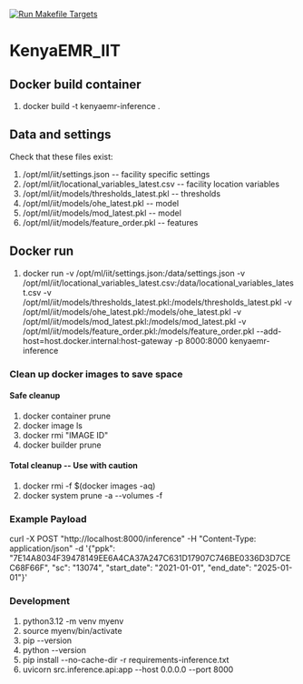 [![Run Makefile Targets](https://github.com/JDFPalladium/KenyaEMR_IIT/actions/workflows/main.yml/badge.svg)](https://github.com/JDFPalladium/KenyaEMR_IIT/actions/workflows/main.yml)

# KenyaEMR_IIT
 
## Docker build container
1. docker build -t kenyaemr-inference .

## Data and settings
Check that these files exist:
1. /opt/ml/iit/settings.json -- facility specific settings
2. /opt/ml/iit/locational_variables_latest.csv -- facility location variables
3. /opt/ml/iit/models/thresholds_latest.pkl -- thresholds
4. /opt/ml/iit/models/ohe_latest.pkl -- model
5. /opt/ml/iit/models/mod_latest.pkl -- model
6. /opt/ml/iit/models/feature_order.pkl -- features

## Docker run 
<!-- docker run -p 8000:8000 kenyaemr-inference -->
1. docker run -v /opt/ml/iit/settings.json:/data/settings.json -v /opt/ml/iit/locational_variables_latest.csv:/data/locational_variables_latest.csv -v /opt/ml/iit/models/thresholds_latest.pkl:/models/thresholds_latest.pkl -v /opt/ml/iit/models/ohe_latest.pkl:/models/ohe_latest.pkl -v /opt/ml/iit/models/mod_latest.pkl:/models/mod_latest.pkl -v /opt/ml/iit/models/feature_order.pkl:/models/feature_order.pkl --add-host=host.docker.internal:host-gateway -p 8000:8000 kenyaemr-inference

### Clean up docker images to save space

#### Safe cleanup
1. docker container prune
2. docker image ls
3. docker rmi "IMAGE ID"
4. docker builder prune

#### Total cleanup -- Use with caution
1. docker rmi -f $(docker images -aq)
2. docker system prune -a --volumes -f

### Example Payload
curl -X POST "http://localhost:8000/inference" -H "Content-Type: application/json" -d '{"ppk": "7E14A8034F39478149EE6A4CA37A247C631D17907C746BE0336D3D7CEC68F66F", "sc": "13074", "start_date": "2021-01-01", "end_date": "2025-01-01"}'

### Development
1. python3.12 -m venv myenv
2. source myenv/bin/activate
3. pip --version
4. python --version
5. pip install --no-cache-dir -r requirements-inference.txt
6. uvicorn src.inference.api:app --host 0.0.0.0 --port 8000

